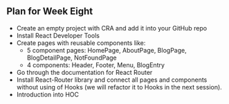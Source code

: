 ## Plan for Week Eight

* Create an empty project with CRA and add it into your GitHub repo
* Install React Developer Tools
* Create pages with reusable components like: 
  * 5 component pages: HomePage, AboutPage, BlogPage, BlogDetailPage, NotFoundPage
  * 4 components: Header, Footer, Menu, BlogEntry
* Go through the documentation for React Router
* Install React-Router library and connect all pages and components without using of Hooks (we will refactor it to Hooks in the next session).
* Introduction into HOC
